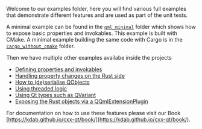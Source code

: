 <!--
SPDX-FileCopyrightText: 2022 Klarälvdalens Datakonsult AB, a KDAB Group company <info@kdab.com>
SPDX-FileContributor: Andrew Hayzen <andrew.hayzen@kdab.com>

SPDX-License-Identifier: MIT OR Apache-2.0
-->

Welcome to our examples folder, here you will find various full examples that demonstrate different features and are used as part of the unit tests.

A minimal example can be found in the [`qml_minimal`](./qml_minimal/) folder which shows how to expose basic properties and invokables. This example
is built with CMake. A minimal example building the same code with Cargo is in the [`cargo_without_cmake`](./cargo_without_cmake/) folder.

Then we have multiple other examples availabe inside the projects

  * [Defining properties and invokables](./qml_features/src/rust_obj_invokables.rs)
  * [Handling property changes on the Rust side](./qml_features/src/handler_property_change.rs)
  * [How to (de)serialise QObjects](./qml_features/src/serialisation.rs)
  * [Using threaded logic](./qml_with_threaded_logic/src/lib.rs)
  * [Using Qt types such as QVariant](./qml_features/src/types.rs)
  * [Exposing the Rust objects via a QQmlExtensionPlugin](./qml_extension_plugin/core/)

For documentation on how to use these features please visit our Book [https://kdab.github.io/cxx-qt/book/](https://kdab.github.io/cxx-qt/book/).
